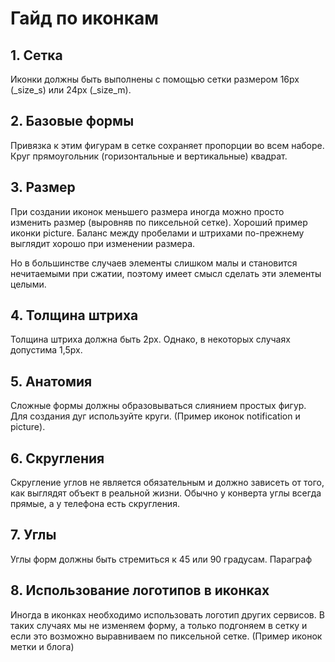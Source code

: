 # Гайд по иконкам

## 1. Сетка
Иконки должны быть выполнены с помощью сетки размером 16px (_size_s) или 24px (_size_m).

## 2. Базовые формы
Привязка к этим фигурам в сетке сохраняет пропорции во всем наборе.
Круг прямоугольник (горизонтальные и вертикальные) квадрат.

## 3. Размер
При создании иконок меньшего размера иногда можно просто изменить размер (выровняв по пиксельной сетке). Хороший пример иконки picture. Баланс между пробелами и штрихами по-прежнему выглядит хорошо при изменении размера.

Но в большинстве случаев элементы слишком малы и становится нечитаемыми при сжатии, поэтому имеет смысл сделать эти элементы целыми.

## 4. Толщина штриха
Толщина штриха должна быть 2px. Однако, в некоторых случаях допустима 1,5px.

## 5. Анатомия
Сложные формы должны образовываться слиянием простых фигур. Для создания дуг используйте круги. (Пример иконок notification и picture).

## 6. Скругления
Скругление углов не является обязательным и должно зависеть от того, как выглядят объект в реальной жизни. Обычно у конверта углы всегда прямые, а у телефона есть скругления.

## 7. Углы
Углы форм должны быть стремиться к 45 или 90 градусам.
Параграф

## 8. Использование логотипов в иконках
Иногда в иконках необходимо использовать логотип других сервисов. В таких случаях мы не изменяем форму, а только подгоняем в сетку и если это возможно выравниваем по пиксельной сетке. (Пример иконок метки и блога)
